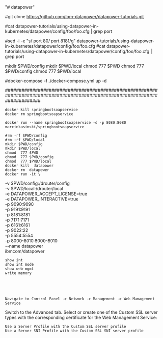 "# datapower" 

#git clone https://github.com/ibm-datapower/datapower-tutorials.git

#cat datapower-tutorials/using-datapower-in-kubernetes/datapower/config/foo/foo.cfg  | grep port

#sed -i -e "s/  port 80/  port 8181/g" datapower-tutorials/using-datapower-in-kubernetes/datapower/config/foo/foo.cfg 
#cat datapower-tutorials/using-datapower-in-kubernetes/datapower/config/foo/foo.cfg  | grep port

 mkdir $PWD/config
    mkdir $PWD/local
    chmod  777 $PWD
    chmod  777 $PWD/config
    chmod  777 $PWD/local

#docker-compose -f ./docker-compose.yml up -d 


#############################################################################################################################


	docker kill springbootsoapservice
	docker rm springbootsoapservice
	
	docker run --name springbootsoapservice -d -p 8080:8080  marcinkasinski/springbootsoapservice

    #rm -rf $PWD/config
    #rm -rf $PWD/local
    mkdir $PWD/config
    mkdir $PWD/local
    chmod  777 $PWD
    chmod  777 $PWD/config
    chmod  777 $PWD/local
	docker kill  datapower 
	docker rm  datapower 
	docker run -it \
   -v $PWD/config:/drouter/config \
   -v $PWD/local:/drouter/local \
   -e DATAPOWER_ACCEPT_LICENSE=true \
   -e DATAPOWER_INTERACTIVE=true \
   -p 9090:9090 \
   -p 9191:9191 \
   -p 8181:8181 \
   -p 7171:7171 \
   -p 6161:6161 \
   -p 9022:22 \
   -p 5554:5554 \
   -p 8000-8010:8000-8010 \
   --name datapower \
   ibmcom/datapower
   
   
   
   
   
    show int
    show int mode
    show web-mgmt
    write memory
    
    
    
    
    
    Navigate to Control Panel -> Network -> Management -> Web Management Service
Switch to the Advanced tab.
Select or create one of the Custom SSL server types with the corresponding certificate for the Web Management Service:

    Use a Server Profile with the Custom SSL server profile
    Use a Server SNI Profile with the Custom SSL SNI server profile 
    
